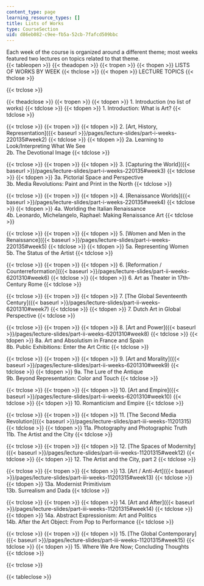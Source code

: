```yaml
---
content_type: page
learning_resource_types: []
title: Lists of Works
type: CourseSection
uid: d86eb082-c9ee-fb5a-52cb-7fafcd509bbc
---
```


Each week of the course is organized around a different theme; most weeks featured two lectures on topics related to that theme.  
{{< tableopen >}}
{{< theadopen >}}
{{< tropen >}}
{{< thopen >}}
LISTS OF WORKS BY WEEK
{{< thclose >}}
{{< thopen >}}
LECTURE TOPICS
{{< thclose >}}

{{< trclose >}}

{{< theadclose >}}
{{< tropen >}}
{{< tdopen >}}
1\. Introduction (no list of works)
{{< tdclose >}}
{{< tdopen >}}
1\. Introduction: What is Art?
{{< tdclose >}}

{{< trclose >}}
{{< tropen >}}
{{< tdopen >}}
2\. [Art, History, Representation]({{< baseurl >}}/pages/lecture-slides/part-i-weeks-220135#week2)
{{< tdclose >}}
{{< tdopen >}}
2a. Learning to Look/Interpreting What We See  
2b. The Devotional Image
{{< tdclose >}}

{{< trclose >}}
{{< tropen >}}
{{< tdopen >}}
3\. [Capturing the World]({{< baseurl >}}/pages/lecture-slides/part-i-weeks-220135#week3) 
{{< tdclose >}}
{{< tdopen >}}
3a. Pictorial Space and Perspective  
3b. Media Revolutions: Paint and Print in the North
{{< tdclose >}}

{{< trclose >}}
{{< tropen >}}
{{< tdopen >}}
4\. [Renaissance Worlds]({{< baseurl >}}/pages/lecture-slides/part-i-weeks-220135#week4) 
{{< tdclose >}}
{{< tdopen >}}
4a. Worlding the Italian Renaissance  
4b. Leonardo, Michelangelo, Raphael: Making Renaissance Art
{{< tdclose >}}

{{< trclose >}}
{{< tropen >}}
{{< tdopen >}}
5\. [Women and Men in the Renaissance]({{< baseurl >}}/pages/lecture-slides/part-i-weeks-220135#week5)
{{< tdclose >}}
{{< tdopen >}}
5a. Representing Women  
5b. The Status of the Artist
{{< tdclose >}}

{{< trclose >}}
{{< tropen >}}
{{< tdopen >}}
6\. [Reformation / Counterreformation]({{< baseurl >}}/pages/lecture-slides/part-ii-weeks-6201310#week6) 
{{< tdclose >}}
{{< tdopen >}}
6\. Art as Theater in 17th-Century Rome
{{< tdclose >}}

{{< trclose >}}
{{< tropen >}}
{{< tdopen >}}
7\. [The Global Seventeenth Century]({{< baseurl >}}/pages/lecture-slides/part-ii-weeks-6201310#week7) 
{{< tdclose >}}
{{< tdopen >}}
7\. Dutch Art in Global Perspective
{{< tdclose >}}

{{< trclose >}}
{{< tropen >}}
{{< tdopen >}}
8\. [Art and Power]({{< baseurl >}}/pages/lecture-slides/part-ii-weeks-6201310#week8) 
{{< tdclose >}}
{{< tdopen >}}
8a. Art and Absolutism in France and Spain  
8b. Public Exhibitions: Enter the Art Critic
{{< tdclose >}}

{{< trclose >}}
{{< tropen >}}
{{< tdopen >}}
9. [Art and Morality]({{< baseurl >}}/pages/lecture-slides/part-ii-weeks-6201310#week9)
{{< tdclose >}}
{{< tdopen >}}
9a. The Lure of the Antique  
9b. Beyond Representation: Color and Touch
{{< tdclose >}}

{{< trclose >}}
{{< tropen >}}
{{< tdopen >}}
10\. [Art and Empire]({{< baseurl >}}/pages/lecture-slides/part-ii-weeks-6201310#week10) 
{{< tdclose >}}
{{< tdopen >}}
10\. Romanticism and Empire
{{< tdclose >}}

{{< trclose >}}
{{< tropen >}}
{{< tdopen >}}
11\. [The Second Media Revolution]({{< baseurl >}}/pages/lecture-slides/part-iii-weeks-11201315)
{{< tdclose >}}
{{< tdopen >}}
11a. Photography and Photographic Truth  
11b. The Artist and the City
{{< tdclose >}}

{{< trclose >}}
{{< tropen >}}
{{< tdopen >}}
12\. [The Spaces of Modernity]({{< baseurl >}}/pages/lecture-slides/part-iii-weeks-11201315#week12)
{{< tdclose >}}
{{< tdopen >}}
12\. The Artist and the City, part 2
{{< tdclose >}}

{{< trclose >}}
{{< tropen >}}
{{< tdopen >}}
13\. [Art / Anti-Art]({{< baseurl >}}/pages/lecture-slides/part-iii-weeks-11201315#week13)
{{< tdclose >}}
{{< tdopen >}}
13a. Modernist Primitivism  
13b. Surrealism and Dada
{{< tdclose >}}

{{< trclose >}}
{{< tropen >}}
{{< tdopen >}}
14\. [Art and After]({{< baseurl >}}/pages/lecture-slides/part-iii-weeks-11201315#week14)
{{< tdclose >}}
{{< tdopen >}}
14a. Abstract Expressionism: Art and Politics  
14b. After the Art Object: From Pop to Performance
{{< tdclose >}}

{{< trclose >}}
{{< tropen >}}
{{< tdopen >}}
15\. [The Global Contemporary]({{< baseurl >}}/pages/lecture-slides/part-iii-weeks-11201315#week15)
{{< tdclose >}}
{{< tdopen >}}
15\. Where We Are Now; Concluding Thoughts
{{< tdclose >}}

{{< trclose >}}

{{< tableclose >}}